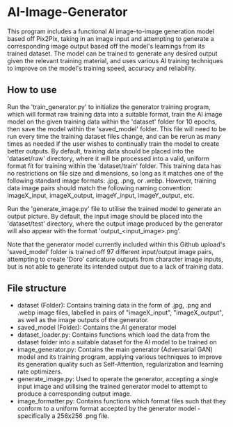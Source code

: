 # AI-Image-Generator

This program includes a functional AI image-to-image generation model based off Pix2Pix, taking in an image input and attempting to generate a corresponding image output based off the model's learnings from its trained dataset. The model can be trained to generate any desired output given the relevant training material, and uses various AI training techniques to improve on the model's training speed, accuracy and reliability. 

## How to use

Run the 'train_generator.py' to initialize the generator training program, which will format raw training data into a suitable format, train the AI image model on the given training data within the 'dataset' folder for 10 epochs, then save the model within the 'saved_model' folder. This file will need to be run every time the training dataset files change, and can be rerun as many times as needed if the user wishes to continually train the model to create better outputs. By default, training data should be placed into the 'dataset/raw' directory, where it will be processed into a valid, uniform format fit for training within the 'dataset/train' folder. This training data has no restrictions on file size and dimensions, so long as it matches one of the following standard image formats: .jpg, .png, or .webp. However, training data image pairs should match the following naming convention: imageX_input, imageX_output, imageY_input, imageY_output, etc.

Run the 'generate_image.py' file to utilise the trained model to generate an output picture. By default, the input image should be placed into the 'dataset/test' directory, where the output image produced by the generator will also appear with the format 'output_<input_image>.png'.

Note that the generator model currently included within this Github upload's 'saved_model' folder is trained off 97 different input/output image pairs, attempting to create 'Doro' caricature outputs from character image inputs, but is not able to generate its intended output due to a lack of training data.

## File structure

- dataset (Folder): Contains training data in the form of .jpg, .png and .webp image files, labelled in pairs of "imageX_input", "imageX_output", as well as the image outputs of the generator.
- saved_model (Folder): Contains the AI generator model
- dataset_loader.py: Contains functions which load the data from the dataset folder into a suitable dataset for the AI model to be trained on
- image_generator.py: Contains the main generator (Adversarial GAN) model and its training program, applying various techniques to improve its generation quality such as Self-Attention, regularization and learning rate optimizers. 
- generate_image.py: Used to operate the generator, accepting a single input image and utilising the trained generator model to attempt to produce a corresponding output image.
- image_formatter.py: Contains functions which format files such that they conform to a uniform format accepted by the generator model - specifically a 256x256 .png file.


